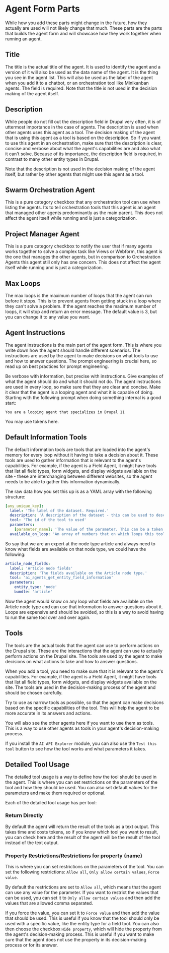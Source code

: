 # Agent Form Parts

While how you add these parts might change in the future, how they actually are used will not likely change that much. These parts are the parts that builds the agent form and will showcase how they work together when running an agent.

## Title

The title is the actual title of the agent. It is used to identify the agent and a version of it will also be used as the data name of the agent. It is the thing you see in the agent list. This will also be used as the label of the agent when you add it to a chatbot, or an orchestration tool like Minikanban agents. The field is required. Note that the title is not used in the decision making of the agent itself.

## Description

While people do not fill out the description field in Drupal very often, it is of uttermost importance in the case of agents. The description is used when other agents uses this agent as a tool. The decision making of the agent that is using this agent as a tool is based on the description. So if you want to use this agent in an orchestration, make sure that the description is clear, concise and verbose about what the agent's capabilities are and also what it can't solve. Because of its importance, the description field is required, in contrast to many other entity types in Drupal.

Note that the description is not used in the decision making of the agent itself, but rather by other agents that might use this agent as a tool.

## Swarm Orchestration Agent

This is a pure category checkbox that any orchestration tool can use when listing the agents. Its to tell orchestration tools that this agent is an agent that managed other agents predominantly as the main parent. This does not affect the agent itself while running and is just a categorization.

## Project Manager Agent

This is a pure category checkbox to notify the user that if many agents works together to solve a complex task like Views or Webform, this agent is the one that manages the other agents, but in comparison to Orchestration Agents this agent still only has one concern. This does not affect the agent itself while running and is just a categorization.

## Max Loops

The max loops is the maximum number of loops that the agent can run before it stops. This is to prevent agents from getting stuck in a loop where they can't solve a problem. If the agent reaches the maximum number of loops, it will stop and return an error message. The default value is 3, but you can change it to any value you want.

## Agent Instructions

The agent instructions is the main part of the agent form. This is where you write down how the agent should handle different scenarios. The instructions are used by the agent to make decisions on what tools to use and how to answer questions. The prompt engineering is crucial here, so read up on best practices for prompt engineering.

Be verbose with information, but precise with instructions. Give examples of what the agent should do and what it should not do. The agent instructions are used in every loop, so make sure that they are clear and concise. Make it clear that the agent is a looping agent and what it is capable of doing. Starting with the following prompt when doing something internal is a good start:

```
You are a looping agent that specializes in Drupal 11
```

You may use tokens here.

## Default Information Tools

The default information tools are tools that are loaded into the agent's memory for every loop without it having to take a decision about it. These tools are used to gather information that is relevant to the agent's capabilities. For example, if the agent is a Field Agent, it might have tools that list all field types, form widgets, and display widgets available on the site - these are interchanging between different websites, so the agent needs to be able to gather this information dynamically.

The raw data how you set this up is as a YAML array with the following structure:

```yaml
[any_unique_key]:
  label: 'The label of the dataset. Required.'
  description: 'A description of the dataset - this can be used to describe tools that are generic, to be more exact. Optional.'
  tool: 'The id of the tool to used'
  parameters:
    [parameter_name]: 'The value of the parameter. This can be a token. Required parameters are required to fill out here.'
  available_on_loop: 'An array of numbers that on which loops this tool should be available. Optional and should generally not be used without knowledge.`
```

So say that we are an expert at the node type article and always need to know what fields are available on that node type, we could have the following:

```yaml
article_node_fields:
  label: 'Article node fields'
  description: 'The fields available on the Article node type.'
  tool: 'ai_agents_get_entity_field_information'
  parameters:
    entity_type: 'node'
    bundle: 'article'
```

Now the agent would know on any loop what fields are available on the Article node type and can use that information to answer questions about it. Loops are expensive and should be avoided, so this is a way to avoid having to run the same tool over and over again.

## Tools

The tools are the actual tools that the agent can use to perform actions on the Drupal site. These are the interactions that the agent can use to actually perform actions on the Drupal site. The tools are used by the agent to make decisions on what actions to take and how to answer questions.

When you add a tool, you need to make sure that it is relevant to the agent's capabilities. For example, if the agent is a Field Agent, it might have tools that list all field types, form widgets, and display widgets available on the site. The tools are used in the decision-making process of the agent and should be chosen carefully.

Try to use as narrow tools as possible, so that the agent can make decisions based on the specific capabilities of the tool. This will help the agent to be more accurate in its answers and actions.

You will also see the other agents here if you want to use them as tools. This is a way to use other agents as tools in your agent's decision-making process.

If you install the `AI API Explorer` module, you can also use the `Test this tool` button to see how the tool works and what parameters it takes.

## Detailed Tool Usage

The detailed tool usage is a way to define how the tool should be used in the agent. This is where you can set restrictions on the parameters of the tool and how they should be used. You can also set default values for the parameters and make them required or optional.

Each of the detailed tool usage has per tool:

### Return Directly

By default the agent will return the result of the tools as a text output. This takes time and costs tokens, so if you know which tool you want to result, you can check here and the result of the agent will be the result of the tool instead of the text output.

### Property Restrictions/Restrictions for property {name}

This is where you can set restrictions on the parameters of the tool. You can set the following restrictions: `Allow all`, `Only allow certain values`, `Force value`.

By default the restrictions are set to `Allow all`, which means that the agent can use any value for the parameter. If you want to restrict the values that can be used, you can set it to `Only allow certain values` and then add the values that are allowed comma separated.

If you force the value, you can set it to `Force value` and then add the value that should be used. This is useful if you know that the tool should only be used with a specific value, like the entity type for a field tool. You can also then choose the checkbox `Hide property`, which will hide the property from the agent's decision-making process. This is useful if you want to make sure that the agent does not use the property in its decision-making process or for its answer.
